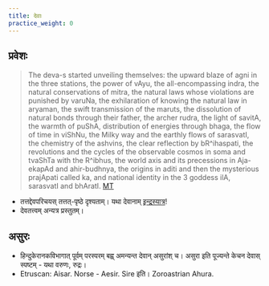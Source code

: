 ```yaml
---
title: देवाः
practice_weight: 0
---
```


## प्रवेशः
> The deva-s started unveiling themselves: the upward blaze of agni in the three stations, the power of vAyu, the all-encompassing indra, the natural conservations of mitra, the natural laws whose violations are punished by varuNa, the exhilaration of knowing the natural law in aryaman, the swift transmission of the maruts, the dissolution of natural bonds through their father, the archer rudra, the light of savitA, the warmth of puShA, distribution of energies through bhaga, the flow of time in viShNu, the Milky way and the earthly flows of sarasvatI, the chemistry of the ashvins, the clear reflection by bR^ihaspati, the revolutions and the cycles of the observable cosmos in soma and tvaShTa with the R^ibhus, the world axis and its precessions in Aja-ekapAd and ahir-budhnya, the origins in aditi and then the mysterious prajApati called ka, and national identity in the 3 goddess ilA, sarasvatI and bhAratI. [MT](https://manasataramgini.wordpress.com/2008/05/12/fierce-battling/)
- तत्तद्देवपरिचयस् तत्तत्-पृष्ठे दृश्यताम्। यथा देवानाम् [इन्द्रस्यात्र](../../indraH/)!
- देवतत्त्वम् अन्यत्र प्रस्तुतम्।

## असुरः
- हिन्दुकेरानकविभागात् पूर्वम् परस्परम् बह्व् अमन्यन्त देवान् असुरांश् च। असुरा इति पूज्यन्ते केचन देवास् स्पष्टम् - यथा वरुणः, रुद्रः। 
- Etruscan: Aisar. Norse - Aesir. Sire इति। Zoroastrian Ahura. 